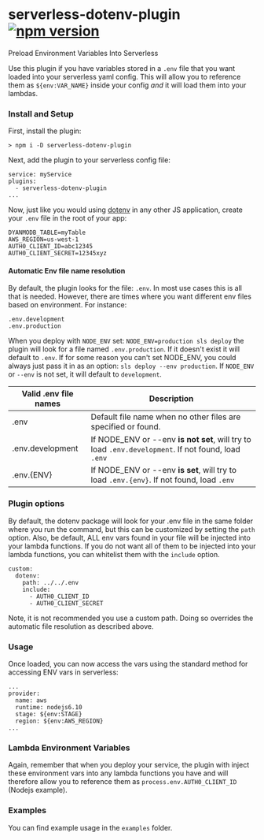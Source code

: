 # serverless-dotenv-plugin [![npm version](https://img.shields.io/npm/v/serverless-dotenv-plugin.svg?style=flat)](https://www.npmjs.com/package/serverless-dotenv-plugin)

Preload Environment Variables Into Serverless

Use this plugin if you have variables stored in a `.env` file that you want loaded into your serverless yaml config. This will allow you to reference them as `${env:VAR_NAME}` inside your config _and_ it will load them into your lambdas.

### Install and Setup

First, install the plugin:

```
> npm i -D serverless-dotenv-plugin
```

Next, add the plugin to your serverless config file:

```
service: myService
plugins:
  - serverless-dotenv-plugin
...
```

Now, just like you would using [dotenv](https://www.npmjs.com/package/dotenv) in any other JS application, create your `.env` file in the root of your app:

```
DYANMODB_TABLE=myTable
AWS_REGION=us-west-1
AUTH0_CLIENT_ID=abc12345
AUTH0_CLIENT_SECRET=12345xyz
```

#### Automatic Env file name resolution

By default, the plugin looks for the file: `.env`. In most use cases this is all that is needed. However, there are times where you want different env files based on environment. For instance:

```
.env.development
.env.production
```

When you deploy with `NODE_ENV` set: `NODE_ENV=production sls deploy` the plugin will look for a file named `.env.production`. If it doesn't exist it will default to `.env`. If for some reason you can't set NODE_ENV, you could always just pass it in as an option: `sls deploy --env production`. If `NODE_ENV` or `--env` is not set, it will default to `development`.

| Valid .env file names | Description                                                                                         |
| --------------------- | --------------------------------------------------------------------------------------------------- |
| .env                  | Default file name when no other files are specified or found.                                       |
| .env.development      | If NODE_ENV or --env **is not set**, will try to load `.env.development`. If not found, load `.env` |
| .env.{ENV}            | If NODE_ENV or --env **is set**, will try to load `.env.{env}`. If not found, load `.env`           |

### Plugin options

By default, the dotenv package will look for your .env file in the same folder where you run the command, but this can be customized by setting the `path` option. Also, be default, ALL env vars found in your file will be injected into your lambda functions. If you do not want all of them to be injected into your lambda functions, you can whitelist them with the `include` option.

```
custom:
  dotenv:
    path: ../../.env
    include:
      - AUTH0_CLIENT_ID
      - AUTH0_CLIENT_SECRET
```

Note, it is not recommended you use a custom path. Doing so overrides the automatic file resolution as described above.

### Usage

Once loaded, you can now access the vars using the standard method for accessing ENV vars in serverless:

```
...
provider:
  name: aws
  runtime: nodejs6.10
  stage: ${env:STAGE}
  region: ${env:AWS_REGION}
...
```

### Lambda Environment Variables

Again, remember that when you deploy your service, the plugin with inject these environment vars into any lambda functions you have and will therefore allow you to reference them as `process.env.AUTH0_CLIENT_ID` (Nodejs example).

### Examples

You can find example usage in the `examples` folder.
